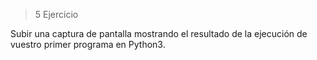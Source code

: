 > 5 Ejercicio

Subir una captura de pantalla mostrando el resultado de la ejecución de vuestro primer programa en Python3.

